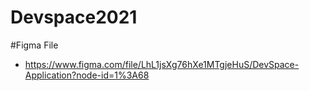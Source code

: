 # Devspace2021
#Figma File
- https://www.figma.com/file/LhL1jsXg76hXe1MTgjeHuS/DevSpace-Application?node-id=1%3A68
